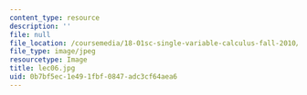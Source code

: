```yaml
---
content_type: resource
description: ''
file: null
file_location: /coursemedia/18-01sc-single-variable-calculus-fall-2010/0b7bf5ec1e491fbf0847adc3cf64aea6_lec06.jpg
file_type: image/jpeg
resourcetype: Image
title: lec06.jpg
uid: 0b7bf5ec-1e49-1fbf-0847-adc3cf64aea6
---
```

